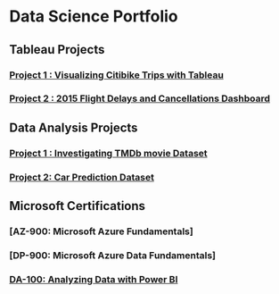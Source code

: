 # Data Science Portfolio

## Tableau Projects
### [Project 1 : Visualizing Citibike Trips with Tableau](https://public.tableau.com/profile/jayant.jaishwin#!/vizhome/VisualizingCitibikeTrips2018/Feb2018)
### [Project 2 : 2015 Flight Delays and Cancellations Dashboard](https://public.tableau.com/profile/jayant.jaishwin#!/vizhome/Flight2015Dashboard/DashboardofFlights2015)

## Data Analysis Projects
### [Project 1 : Investigating TMDb movie Dataset](https://github.com/jaishwin/Data-Analyst-Nanodegree/blob/master/TMDb%20Dataset.ipynb)
### [Project 2: Car Prediction Dataset ](https://www.kaggle.com/jjaishwin/car-prediction)

## Microsoft Certifications

### [AZ-900: Microsoft Azure Fundamentals]
### [DP-900: Microsoft Azure Data Fundamentals]
### [DA-100: Analyzing Data with Power BI](https://www.youracclaim.com/badges/1a5ee537-31ef-4b5a-8287-8eda093f099d/public_url)

